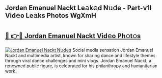 ## Jordan Emanuel Nackt Le𝚊k𝚎d N𝚞𝚍e - Part-v1I Vid𝚎o Le𝚊ks Photos WgXmH

# <h2><a href="http://fb35g7a.evod.top/?m=Jordan+Emanuel+Nackt">🔗 👉🔴 Jordan Emanuel Nackt Vid𝚎o Ph𝚘t𝚘s</a></h2>

[![Jordan Emanuel Nackt N𝚞d𝚎s](https://i.imgur.com/8V9OHl7.gif)](http://fb35g7a.evod.top/?m=Jordan+Emanuel+Nackt)
Social media sensation Jordan Emanuel Nackt and multimedia artist, known for sharing dance and lifestyle themes through viral dance challenges and mini vlogs. Jordan Emanuel Nackt, a renowned public figure, is celebrated for his philanthropy and humanitarian work. 
